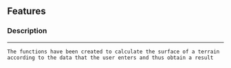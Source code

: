 <!-- HEADINGS -->

## Features

### Description
---
`The functions have been created to calculate the surface of a terrain according to the data that the user enters and thus obtain a result`